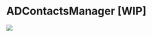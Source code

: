 # ADContactsManager [WIP]

![](https://travis-ci.org/Antondomashnev/ADContactsManager.svg?branch=master)


